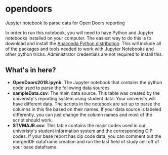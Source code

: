 # opendoors
Jupyter notebook to parse data for Open Doors reporting

In order to run this notebook, you will need to have Python and Jupyter notebooks installed on your computer. The easiest way to do this is to download and install the [Anaconda Python distribution](https://www.anaconda.com/distribution/). This will include all of the packages and tools needed to work with Jupyter Notebooks and other python tricks. Administrator credentials are not required to install this.  
  
## What's in here?
- **OpenDoors2018.ipynb**: The Jupyter notebook that contains the python code used to parse the following data sources
- **sampleData.csv**: The main data source. This table was created by the univeristy's reporting system using student data. Your univeristy will have different data. The scripts in the notebook are set up to parse the columns in this file based on their names. If your data source is labeled differently, you can just change the column names and most of the script should work.  
- **STVMAJR.csv**: This table contains the major codes used in our univeristy's student information system and the corresponding CIP codes. If your base report has cip code data, you can comment out the mergedDF dataframe creation and run the last field of study cell off of your base dataframe. 

